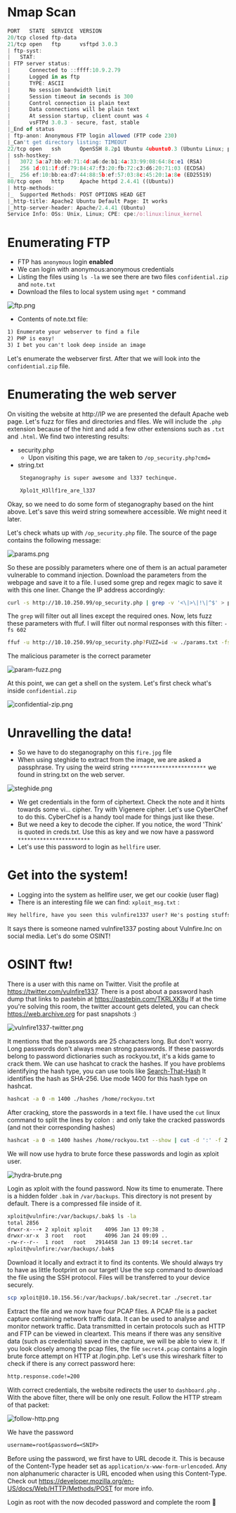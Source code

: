 # Nmap Scan
```js
PORT   STATE  SERVICE  VERSION
20/tcp closed ftp-data
21/tcp open   ftp      vsftpd 3.0.3
| ftp-syst: 
|   STAT: 
| FTP server status:
|      Connected to ::ffff:10.9.2.79
|      Logged in as ftp
|      TYPE: ASCII
|      No session bandwidth limit
|      Session timeout in seconds is 300
|      Control connection is plain text
|      Data connections will be plain text
|      At session startup, client count was 4
|      vsFTPd 3.0.3 - secure, fast, stable
|_End of status
| ftp-anon: Anonymous FTP login allowed (FTP code 230)
|_Can't get directory listing: TIMEOUT
22/tcp open   ssh      OpenSSH 8.2p1 Ubuntu 4ubuntu0.3 (Ubuntu Linux; protocol 2.0)
| ssh-hostkey: 
|   3072 5a:a7:bb:e0:71:4d:a6:de:b1:4a:33:99:08:64:8c:e1 (RSA)
|   256 1d:01:1f:df:79:84:47:f3:20:fb:72:c3:d6:20:71:03 (ECDSA)
|_  256 ef:10:bb:ea:d7:44:88:5b:ef:57:03:8c:45:20:1a:8e (ED25519)
80/tcp open   http     Apache httpd 2.4.41 ((Ubuntu))
| http-methods: 
|_  Supported Methods: POST OPTIONS HEAD GET
|_http-title: Apache2 Ubuntu Default Page: It works
|_http-server-header: Apache/2.4.41 (Ubuntu)
Service Info: OSs: Unix, Linux; CPE: cpe:/o:linux:linux_kernel
```

# Enumerating FTP
- FTP has `anonymous` login **enabled**
- We can login with anonymous:anonymous credentials
- Listing the files using `ls -la` we see there are two files `confidential.zip` and `note.txt`
- Download the files to local system using `mget *` command
 
 ![ftp.png](https://raw.githubusercontent.com/xplo1t-sec/CTF/master/TryHackMe/Vulnfire/images/ftp.png)

- Contents of note.txt file:
```txt
1) Enumerate your webserver to find a file 
2) PHP is easy!
3) I bet you can't look deep inside an image
```
Let's enumerate the webserver first. After that we will look into the `confidential.zip` file.
# Enumerating the web server
On visiting the website at http://IP we are presented the default Apache web page. Let's fuzz for files and directories and files. We will include the `.php` extension because of the hint and add a few other extensions such as `.txt` and `.html`.
We find two interesting results:
* security.php
	* Upon visiting this page, we are taken to `/op_security.php?cmd=`
* string.txt
```txt
	Steganography is super awesome and l337 techinque. 

	Xplo1t_H3llf1re_are_l337
```
Okay, so we need to do some form of steganography based on the hint above. Let's save this weird string somewhere accessible. We might need it later.

Let's check whats up with `/op_security.php` file.
The source of the page contains the following message:

![params.png](https://raw.githubusercontent.com/xplo1t-sec/CTF/master/TryHackMe/Vulnfire/images/params.png)

So these are possibly parameters where one of them is an actual parameter vulnerable to command injection. Download the parameters from the webpage and save it to a file. I used some grep and regex magic to save it with this one liner. Change the IP address accordingly:
```bash
curl -s http://10.10.250.99/op_security.php | grep -v '<\|>\|!\|^$' > params.txt
```
The `grep` will filter out all lines except the required ones.
Now, lets fuzz these parameters with ffuf. I will filter out normal responses with this filter: `-fs 602`
```bash
ffuf -u http://10.10.250.99/op_security.php?FUZZ=id -w ./params.txt -fs 602
```
The malicious parameter is the correct parameter

![param-fuzz.png](https://raw.githubusercontent.com/xplo1t-sec/CTF/master/TryHackMe/Vulnfire/images/param-fuzz.png)


At this point, we can get a shell on the system.  Let's first check 
what's inside `confidential.zip` 

![confidential-zip.png](https://raw.githubusercontent.com/xplo1t-sec/CTF/master/TryHackMe/Vulnfire/images/confidential-zip.png)

# Unravelling the data!
* So we have to do steganography on this `fire.jpg` file
* When using steghide to extract from the image, we are asked a passphrase. Try using the weird string `************************` we found in string.txt on the web server.

![steghide.png](https://raw.githubusercontent.com/xplo1t-sec/CTF/master/TryHackMe/Vulnfire/images/steghide.png)

* We get credentials in the form of ciphertext. Check the note and it hints towards some vi... cipher. Try with Vigenere cipher. Let's use CyberChef to do this. CyberChef is a handy tool made for things just like these.
* But we need a key to decode the cipher. If you notice, the word 'Think' is quoted in creds.txt. Use this as key and we now have a password `***********************`
* Let's use this password to login as `hellfire` user.

# Get into the system!
* Logging into the system as hellfire user, we get our cookie (user flag)
* There is an interesting file we can find: `xploit_msg.txt` :
```txt
Hey hellfire, have you seen this vulnfire1337 user? He's posting stuffs about our company, Vulnfire.Inc on social media. Please look into it ASAP!!
```
It says there is someone named vulnfire1337 posting about Vulnfire.Inc on social media. Let's do some OSINT!

# OSINT ftw!
There is a user with this name on Twitter. Visit the profile at https://twitter.com/vulnfire1337. There is a post about a password hash dump that links to pastebin at https://pastebin.com/TKRLXK8u
If at the time you're solving this room, the twitter account gets deleted, you can check https://web.archive.org for past snapshots :)

![vulnfire1337-twitter.png](https://raw.githubusercontent.com/xplo1t-sec/CTF/master/TryHackMe/Vulnfire/images/vulnfire1337-twitter.png)

It mentions that the passwords are 25 characters long. But don't worry. Long passwords don't always mean strong passwords. If these passwords belong to password dictionaries such as rockyou.txt, it's a kids game to crack them. We can use hashcat to crack the hashes. If you have problems identifying the hash type, you can use tools like [Search-That-Hash](https://github.com/HashPals/Search-That-Hash)
It identifies the hash as SHA-256. Use mode 1400 for this hash type on hashcat.
```bash
hashcat -a 0 -m 1400 ./hashes /home/rockyou.txt
```
After cracking, store the passwords in a text file. I have used the `cut` linux command to split the lines by colon `:` and only take the cracked passwords (and not their corresponding hashes)
```bash
hashcat -a 0 -m 1400 hashes /home/rockyou.txt --show | cut -d ':' -f 2 > passwords.txt
```
We will now use hydra to brute force these passwords and login as xploit user.

![hydra-brute.png](https://raw.githubusercontent.com/xplo1t-sec/CTF/master/TryHackMe/Vulnfire/images/hydra-brute.png)

Login as xploit with the found password. Now its time to enumerate.
There is a hidden folder `.bak` in `/var/backups`. This directory is not present by default. There is a compressed file inside of it.
```bash
xploit@vulnfire:/var/backups/.bak$ ls -la
total 2856
drwxr-x---+ 2 xploit xploit    4096 Jan 13 09:38 .
drwxr-xr-x  3 root   root      4096 Jan 24 09:09 ..
-rw-r--r--  1 root   root   2914458 Jan 13 09:14 secret.tar
xploit@vulnfire:/var/backups/.bak$ 
```
Download it locally and extract it to find its contents. We should always try to have as little footprint on our target!
Use the scp command to download the file using the SSH protocol. Files will be transferred to your device securely.
```bash
scp xploit@10.10.156.56:/var/backups/.bak/secret.tar ./secret.tar
```
Extract the file and we now have four PCAP files. A PCAP file is a packet capture containing network traffic data. It can be used to analyse and monitor network traffic. Data transmitted in certain protocols such as HTTP and FTP can be viewed in cleartext. This means if there was any sensitive data (such as credentials) saved in the capture, we will be able to view it.
If you look closely among the pcap files, the file `secret4.pcap` contains a login brute force attempt on HTTP at /login.php. Let's use this wireshark filter to check if there is any correct password here:
```txt
http.response.code!=200
```
With correct credentials, the website redirects the user to `dashboard.php` . With the above filter, there will be only one result. Follow the HTTP stream of that packet:

![follow-http.png](https://raw.githubusercontent.com/xplo1t-sec/CTF/master/TryHackMe/Vulnfire/images/follow-http.png)


We have the password
```txt
username=root&password=<SNIP>
```
Before using the password, we first have to URL decode it. This is because of the Content-Type header set as `application/x-www-form-urlencoded`. Any non alphanumeric character is URL encoded when using this Content-Type. Check out https://developer.mozilla.org/en-US/docs/Web/HTTP/Methods/POST for more info.

Login as root with the now decoded password and complete the room 🎉